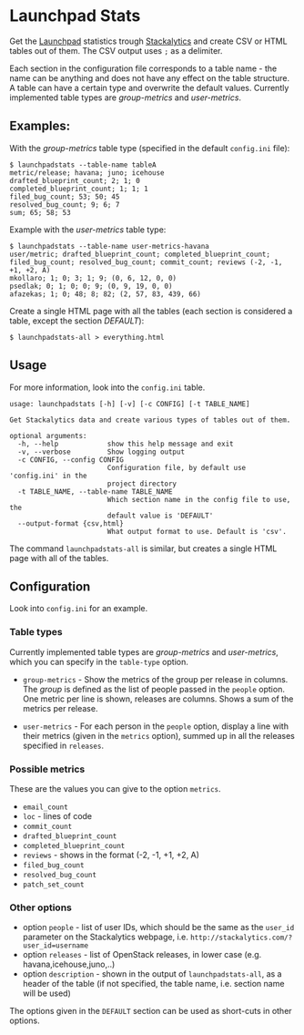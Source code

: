 Launchpad Stats
===============

Get the [Launchpad](https://launchpad.net/) statistics trough
[Stackalytics](http://stackalytics.com/) and create CSV or HTML tables out of
them. The CSV output uses `;` as a delimiter.

Each section in the configuration file corresponds to a table name - the name
can be anything and does not have any effect on the table structure.
A table can have a certain type and overwrite the default values. Currently
implemented table types are *group-metrics* and *user-metrics*.

## Examples:

With the *group-metrics* table type (specified in the default `config.ini`
file):

    $ launchpadstats --table-name tableA
    metric/release; havana; juno; icehouse
    drafted_blueprint_count; 2; 1; 0
    completed_blueprint_count; 1; 1; 1
    filed_bug_count; 53; 50; 45
    resolved_bug_count; 9; 6; 7
    sum; 65; 58; 53

Example with the *user-metrics* table type:

    $ launchpadstats --table-name user-metrics-havana
    user/metric; drafted_blueprint_count; completed_blueprint_count; filed_bug_count; resolved_bug_count; commit_count; reviews (-2, -1, +1, +2, A)
    mkollaro; 1; 0; 3; 1; 9; (0, 6, 12, 0, 0)
    psedlak; 0; 1; 0; 0; 9; (0, 9, 19, 0, 0)
    afazekas; 1; 0; 48; 8; 82; (2, 57, 83, 439, 66)

Create a single HTML page with all the tables (each section is considered a
table, except the section *DEFAULT*):

    $ launchpadstats-all > everything.html

## Usage

For more information, look into the `config.ini` table.

    usage: launchpadstats [-h] [-v] [-c CONFIG] [-t TABLE_NAME]

    Get Stackalytics data and create various types of tables out of them.

    optional arguments:
      -h, --help            show this help message and exit
      -v, --verbose         Show logging output
      -c CONFIG, --config CONFIG
                            Configuration file, by default use 'config.ini' in the
                            project directory
      -t TABLE_NAME, --table-name TABLE_NAME
                            Which section name in the config file to use, the
                            default value is 'DEFAULT'
      --output-format {csv,html}
                            What output format to use. Default is 'csv'.

The command `launchpadstats-all` is similar, but creates a single HTML page
with all of the tables.

## Configuration

Look into `config.ini` for an example.

### Table types
Currently implemented table types are *group-metrics* and *user-metrics*, which
you can specify in the `table-type` option.

* `group-metrics` -
Show the metrics of the group per release in columns. The *group* is defined as
the list of people passed in the `people` option.
One metric per line is shown, releases are columns.
Shows a sum of the metrics per release.

* `user-metrics` -
For each person in the `people` option, display a line with their
metrics (given in the `metrics` option), summed up in all the releases
specified in `releases`.


### Possible metrics
These are the values you can give to the option `metrics`.

* `email_count`
* `loc` - lines of code
* `commit_count`
* `drafted_blueprint_count`
* `completed_blueprint_count`
* `reviews` - shows in the format (-2, -1, +1, +2, A)
* `filed_bug_count`
* `resolved_bug_count`
* `patch_set_count`

### Other options
* option `people` - list of user IDs, which should be the same as the `user_id`
  parameter on the Stackalytics webpage, i.e.
  `http://stackalytics.com/?user_id=username`
* option `releases` - list of OpenStack releases, in lower case
  (e.g. havana,icehouse,juno,..)
* option `description` - shown in the output of `launchpadstats-all`, as a
  header of the table (if not specified, the table name, i.e. section name will
  be used)

The options given in the `DEFAULT` section can be used as short-cuts in other
options.
